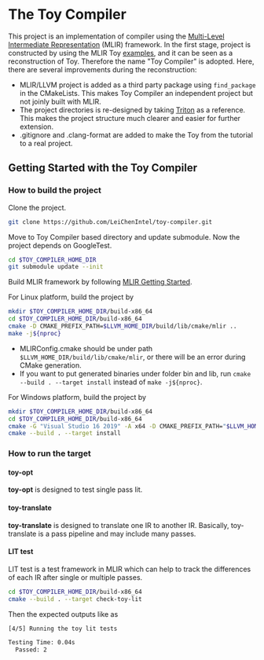 # The Toy Compiler

This project is an implementation of compiler using
the [Multi-Level Intermediate Representation](https://mlir.llvm.org/) (MLIR)
framework. In the first stage, project is constructed by using the MLIR
Toy [examples](https://github.com/llvm/llvm-project/tree/main/mlir/docs/Tutorials/Toy), and it can be seen as a
reconstruction of Toy. Therefore the name "Toy Compiler" is adopted. Here, there are several improvements during the
reconstruction:

* MLIR/LLVM project is added as a third party package using `find_package` in the CMakeLists. This makes Toy
  Compiler an independent project but not joinly built with MLIR.
* The project directories is re-designed by taking [Triton](https://github.com/openai/triton) as a reference. This makes
  the project structure much clearer and easier for further extension.
* .gitignore and .clang-format are added to make the Toy from the tutorial to a real project.

## Getting Started with the Toy Compiler

### How to build the project

Clone the project.

```bash
git clone https://github.com/LeiChenIntel/toy-compiler.git
```

Move to Toy Compiler based directory and update submodule. Now the project depends on GoogleTest.

```bash
cd $TOY_COMPILER_HOME_DIR
git submodule update --init
```

Build MLIR framework by following [MLIR Getting Started](https://mlir.llvm.org/getting_started/).

For Linux platform, build the project by

```bash
mkdir $TOY_COMPILER_HOME_DIR/build-x86_64
cd $TOY_COMPILER_HOME_DIR/build-x86_64
cmake -D CMAKE_PREFIX_PATH=$LLVM_HOME_DIR/build/lib/cmake/mlir ..
make -j${nproc}
```

* MLIRConfig.cmake should be under path `$LLVM_HOME_DIR/build/lib/cmake/mlir`, or there will be an error during CMake
  generation.
* If you want to put generated binaries under folder bin and lib, run `cmake --build . --target install` instead
  of `make -j${nproc}`.

For Windows platform, build the project by

```bash
mkdir $TOY_COMPILER_HOME_DIR/build-x86_64
cd $TOY_COMPILER_HOME_DIR/build-x86_64
cmake -G "Visual Studio 16 2019" -A x64 -D CMAKE_PREFIX_PATH="$LLVM_HOME_DIR/build/lib/cmake/mlir" -D CMAKE_BUILD_TYPE=Release ..
cmake --build . --target install
```

### How to run the target

#### toy-opt

**toy-opt** is designed to test single pass lit.

#### toy-translate

**toy-translate** is designed to translate one IR to another IR. Basically, toy-translate is a pass pipeline and may
include many passes.

#### LIT test

LIT test is a test framework in MLIR which can help to track the differences of each IR after single or multiple passes.

```bash
cd $TOY_COMPILER_HOME_DIR/build-x86_64
cmake --build . --target check-toy-lit
```

Then the expected outputs like as
```bash
[4/5] Running the toy lit tests

Testing Time: 0.04s
  Passed: 2
```
